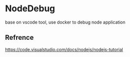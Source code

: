 # NodeDebug

base on vscode tool, use docker to debug node application

## Refrence

<https://code.visualstudio.com/docs/nodejs/nodejs-tutorial>
